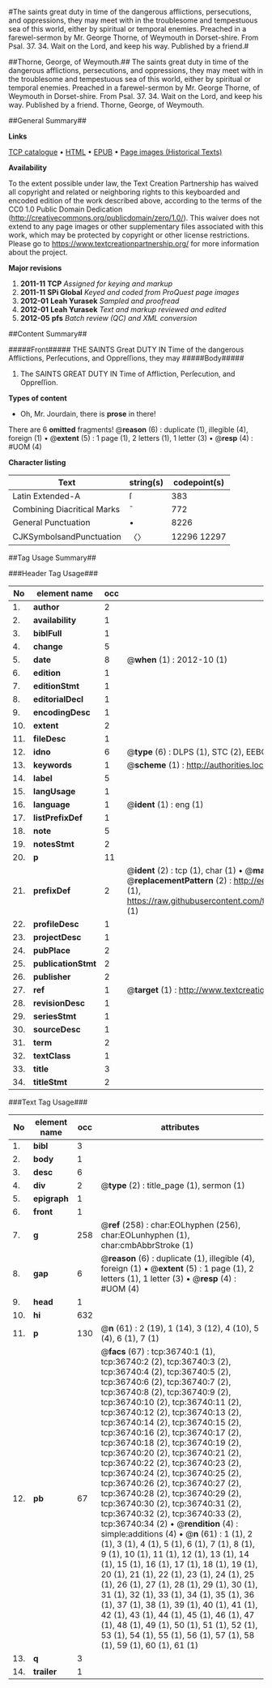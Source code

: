 #The saints great duty in time of the dangerous afflictions, persecutions, and oppressions, they may meet with in the troublesome and tempestuous sea of this world, either by spiritual or temporal enemies. Preached in a farewel-sermon by Mr. George Thorne, of Weymouth in Dorset-shire. From Psal. 37. 34. Wait on the Lord, and keep his way. Published by a friend.#

##Thorne, George, of Weymouth.##
The saints great duty in time of the dangerous afflictions, persecutions, and oppressions, they may meet with in the troublesome and tempestuous sea of this world, either by spiritual or temporal enemies. Preached in a farewel-sermon by Mr. George Thorne, of Weymouth in Dorset-shire. From Psal. 37. 34. Wait on the Lord, and keep his way. Published by a friend.
Thorne, George, of Weymouth.

##General Summary##

**Links**

[TCP catalogue](http://www.ota.ox.ac.uk/tcp/)  • 
[HTML](http://tei.it.ox.ac.uk/tcp/Texts-HTML/free/A62/A62465.html)  • 
[EPUB](http://tei.it.ox.ac.uk/tcp/Texts-EPUB/free/A62/A62465.epub) • 
[Page images (Historical Texts)](https://historicaltexts.jisc.ac.uk/eebo-99832268e)

**Availability**

To the extent possible under law, the Text Creation Partnership has waived all copyright and related or neighboring rights to this keyboarded and encoded edition of the work described above, according to the terms of the CC0 1.0 Public Domain Dedication (http://creativecommons.org/publicdomain/zero/1.0/). This waiver does not extend to any page images or other supplementary files associated with this work, which may be protected by copyright or other license restrictions. Please go to https://www.textcreationpartnership.org/ for more information about the project.

**Major revisions**

1. __2011-11__ __TCP__ *Assigned for keying and markup*
1. __2011-11__ __SPi Global__ *Keyed and coded from ProQuest page images*
1. __2012-01__ __Leah Yurasek__ *Sampled and proofread*
1. __2012-01__ __Leah Yurasek__ *Text and markup reviewed and edited*
1. __2012-05__ __pfs__ *Batch review (QC) and XML conversion*

##Content Summary##

#####Front#####
THE SAINTS Great DUTY IN Time of the dangerous Afflictions, Perſecutions, and Oppreſſions, they may 
#####Body#####

1. The SAINTS GREAT DUTY IN Time of Affliction, Perſecution, and Oppreſſion.

**Types of content**

  * Oh, Mr. Jourdain, there is **prose** in there!

There are 6 **omitted** fragments! 
 @__reason__ (6) : duplicate (1), illegible (4), foreign (1)  •  @__extent__ (5) : 1 page (1), 2 letters (1), 1 letter (3)  •  @__resp__ (4) : #UOM (4)

**Character listing**


|Text|string(s)|codepoint(s)|
|---|---|---|
|Latin Extended-A|ſ|383|
|Combining             Diacritical Marks|̄|772|
|General Punctuation|•|8226|
|CJKSymbolsandPunctuation|〈〉|12296 12297|

##Tag Usage Summary##

###Header Tag Usage###

|No|element name|occ|attributes|
|---|---|---|---|
|1.|__author__|2||
|2.|__availability__|1||
|3.|__biblFull__|1||
|4.|__change__|5||
|5.|__date__|8| @__when__ (1) : 2012-10 (1)|
|6.|__edition__|1||
|7.|__editionStmt__|1||
|8.|__editorialDecl__|1||
|9.|__encodingDesc__|1||
|10.|__extent__|2||
|11.|__fileDesc__|1||
|12.|__idno__|6| @__type__ (6) : DLPS (1), STC (2), EEBO-CITATION (1), PROQUEST (1), VID (1)|
|13.|__keywords__|1| @__scheme__ (1) : http://authorities.loc.gov/ (1)|
|14.|__label__|5||
|15.|__langUsage__|1||
|16.|__language__|1| @__ident__ (1) : eng (1)|
|17.|__listPrefixDef__|1||
|18.|__note__|5||
|19.|__notesStmt__|2||
|20.|__p__|11||
|21.|__prefixDef__|2| @__ident__ (2) : tcp (1), char (1)  •  @__matchPattern__ (2) : ([0-9\-]+):([0-9IVX]+) (1), (.+) (1)  •  @__replacementPattern__ (2) : http://eebo.chadwyck.com/downloadtiff?vid=$1&page=$2 (1), https://raw.githubusercontent.com/textcreationpartnership/Texts/master/tcpchars.xml#$1 (1)|
|22.|__profileDesc__|1||
|23.|__projectDesc__|1||
|24.|__pubPlace__|2||
|25.|__publicationStmt__|2||
|26.|__publisher__|2||
|27.|__ref__|1| @__target__ (1) : http://www.textcreationpartnership.org/docs/. (1)|
|28.|__revisionDesc__|1||
|29.|__seriesStmt__|1||
|30.|__sourceDesc__|1||
|31.|__term__|2||
|32.|__textClass__|1||
|33.|__title__|3||
|34.|__titleStmt__|2||


###Text Tag Usage###

|No|element name|occ|attributes|
|---|---|---|---|
|1.|__bibl__|3||
|2.|__body__|1||
|3.|__desc__|6||
|4.|__div__|2| @__type__ (2) : title_page (1), sermon (1)|
|5.|__epigraph__|1||
|6.|__front__|1||
|7.|__g__|258| @__ref__ (258) : char:EOLhyphen (256), char:EOLunhyphen (1), char:cmbAbbrStroke (1)|
|8.|__gap__|6| @__reason__ (6) : duplicate (1), illegible (4), foreign (1)  •  @__extent__ (5) : 1 page (1), 2 letters (1), 1 letter (3)  •  @__resp__ (4) : #UOM (4)|
|9.|__head__|1||
|10.|__hi__|632||
|11.|__p__|130| @__n__ (61) : 2 (19), 1 (14), 3 (12), 4 (10), 5 (4), 6 (1), 7 (1)|
|12.|__pb__|67| @__facs__ (67) : tcp:36740:1 (1), tcp:36740:2 (2), tcp:36740:3 (2), tcp:36740:4 (2), tcp:36740:5 (2), tcp:36740:6 (2), tcp:36740:7 (2), tcp:36740:8 (2), tcp:36740:9 (2), tcp:36740:10 (2), tcp:36740:11 (2), tcp:36740:12 (2), tcp:36740:13 (2), tcp:36740:14 (2), tcp:36740:15 (2), tcp:36740:16 (2), tcp:36740:17 (2), tcp:36740:18 (2), tcp:36740:19 (2), tcp:36740:20 (2), tcp:36740:21 (2), tcp:36740:22 (2), tcp:36740:23 (2), tcp:36740:24 (2), tcp:36740:25 (2), tcp:36740:26 (2), tcp:36740:27 (2), tcp:36740:28 (2), tcp:36740:29 (2), tcp:36740:30 (2), tcp:36740:31 (2), tcp:36740:32 (2), tcp:36740:33 (2), tcp:36740:34 (2)  •  @__rendition__ (4) : simple:additions (4)  •  @__n__ (61) : 1 (1), 2 (1), 3 (1), 4 (1), 5 (1), 6 (1), 7 (1), 8 (1), 9 (1), 10 (1), 11 (1), 12 (1), 13 (1), 14 (1), 15 (1), 16 (1), 17 (1), 18 (1), 19 (1), 20 (1), 21 (1), 22 (1), 23 (1), 24 (1), 25 (1), 26 (1), 27 (1), 28 (1), 29 (1), 30 (1), 31 (1), 32 (1), 33 (1), 34 (1), 35 (1), 36 (1), 37 (1), 38 (1), 39 (1), 40 (1), 41 (1), 42 (1), 43 (1), 44 (1), 45 (1), 46 (1), 47 (1), 48 (1), 49 (1), 50 (1), 51 (1), 52 (1), 53 (1), 54 (1), 55 (1), 56 (1), 57 (1), 58 (1), 59 (1), 60 (1), 61 (1)|
|13.|__q__|3||
|14.|__trailer__|1||

